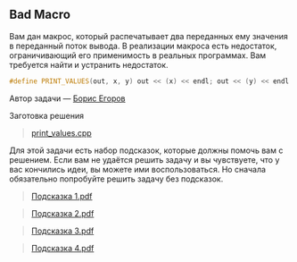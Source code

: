 ## Bad Macro

Вам дан макрос, который распечатывает два переданных ему значения в переданный поток вывода.
В реализации макроса есть недостаток, ограничивающий его применимость в реальных программах.
Вам требуется найти и устранить недостаток.

```c++
#define PRINT_VALUES(out, x, y) out << (x) << endl; out << (y) << endl
```

Автор задачи — [Борис Егоров](https://www.coursera.org/user/b36d9f5a62bc4a643cdf459fb068d606)

Заготовка решения

> [print_values.cpp](https://d3c33hcgiwev3.cloudfront.net/x9RWoPi4R76UVqD4uFe-rA_14b7282a29cd4b6989c2ed4fd14e7be1_print_values.cpp?Expires=1629849600&Signature=D~NmKxDvcdvSycRQiFB~sm65iPfE7meyq3u6QWwr~uessj6ZQvQvsFf8eArVV8PNXFolvc4zlF2nLy6yrCLxQyYXzKHDwMwr67DvwwB6hJjswhpsQJuEtohCAylsl-ewQBpnM6lnFXpuHtMCsCXKnJemgx52RaDiB83cyJn--28_&Key-Pair-Id=APKAJLTNE6QMUY6HBC5A)

Для этой задачи есть набор подсказок, которые должны помочь вам с решением.
Если вам не удаётся решить задачу и вы чувствуете, что у вас кончились идеи, вы можете ими воспользоваться.
Но сначала обязательно попробуйте решить задачу без подсказок.

> [Подсказка 1.pdf](https://d3c33hcgiwev3.cloudfront.net/E_RriGNXEeiEZRKxXgWFpg_143df730635711e889bf435d20724b40__________-1.pdf?Expires=1629849600&Signature=aPdHAzaaR7Ld25eqwIqXabF8ZjUT1zfmLffsk~ataMGoCXEmykAbIrQ2xZOZVUrpKAeZ5SXp3QvBQbOCeD9h~7rZ349AaLCbZTsS7uPf2C5xScKX5ZqYBm292LQTdrVJplix0-k35uiUdDkNRPssfsB2sxMIDOnjuIWWHqgMMfc_&Key-Pair-Id=APKAJLTNE6QMUY6HBC5A)

> [Подсказка 2.pdf](https://d3c33hcgiwev3.cloudfront.net/E_TglGNXEeiFLgr123Yivg_14630b60635711e88725a9851a341ffc__________-2.pdf?Expires=1629849600&Signature=Gbi7aPb8M52pnfCbqXp8mNZ6D3-vABxmWGosZnh5-lEviZtHjMu3p6vynynJAQQ3PhQWTBL65fiP5xBTXNTlZbKJbAWQVbBYvtiq-BZaIc1Znc1JrS64FV~-RW7Zt8tjDwIlsfWDMvy~98B6Lajb6n4wzLnFhAYMK4rER62lmCY_&Key-Pair-Id=APKAJLTNE6QMUY6HBC5A)

> [Подсказка 3.pdf](https://d3c33hcgiwev3.cloudfront.net/E_Wj5WNXEeiFLgr123Yivg_14633270635711e8be963b2fd3de9069__________-3.pdf?Expires=1629849600&Signature=BCjdZ9NI~H0twjMbXrknW6dG-a1hsbxahIz~JckbI7-Jb-mOYq-4YgurOaUcppH-aun7ujazTbbEt33uiTuHlTZGIEytBr0e2~useH2V3egPih0nksJ8AW26C3XcXNp0FK8ZJMLghJ8-78gV7MEAG-K2~nbS64WFE8yyRthLwt0_&Key-Pair-Id=APKAJLTNE6QMUY6HBC5A)

> [Подсказка 4.pdf](https://d3c33hcgiwev3.cloudfront.net/E_bcZmNXEeiFLgr123Yivg_1468fed0635711e8a0fd8dcb16442a53__________-4.pdf?Expires=1629849600&Signature=PF~nAxpWrB7IzzjHTg3MwwzQ23Eb7pmIVtY6XkiKNKU3DiFNT45d4chE08I0taTtpX~fHpzPQcbz5g4rgSyJYkZj0MBwQdQoSzcnFClghaknxBhuf~INlOOUmTcKWupIpaMdoTwXbCbSR-BLBgRD3Pcj7gaeekWuKxn8TIyV71w_&Key-Pair-Id=APKAJLTNE6QMUY6HBC5A)


